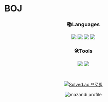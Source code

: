 # BOJ
<div align=center>
  <p>
    <h3 align=center>📚Languages</h3>
  <img src="https://img.shields.io/badge/HTML5-E34F26?style=flat-square&logo=html5&logoColor=white"/>
  <img src="https://img.shields.io/badge/CSS3-1572B6?style=flat-square&logo=css3&logoColor=white"/>
  <img src="https://img.shields.io/badge/JAVA-437291?style=flat-square&logo=OpenJDK&logoColor=white"/>
  <img src="https://img.shields.io/badge/MySQL-4479A1?style=flat-square&logo=mysql&logoColor=white"/>
  
  <h3>🛠Tools</h3>
  <img src="https://img.shields.io/badge/Intellij-000000?style=flat-square&logo=intellijidea&logoColor=white"/>
  <img src="https://img.shields.io/badge/Visual Studio Code-007ACC?style=flat-square&logo=visualstudiocode&logoColor=white"/>
  </p>


  <br>


 [![Solved.ac 프로필](http://mazassumnida.wtf/api/v2/generate_badge?boj=kevin9981)](https://solved.ac/유저네임)

 ![mazandi profile](http://mazandi.herokuapp.com/api?handle=kevin9981&theme=warm)
</div>
